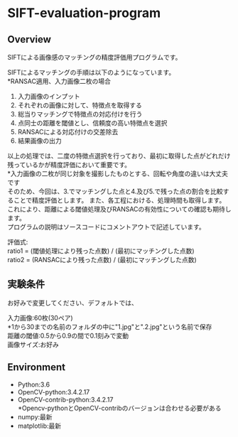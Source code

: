 # SIFT-evaluation-program

Overview
-

SIFTによる画像感のマッチングの精度評価用プログラムです。

SIFTによるマッチングの手順は以下のようになっています。  
*RANSAC適用、入力画像二枚の場合

1. 入力画像のインプット
1. それぞれの画像に対して、特徴点を取得する
1. 総当りマッチングで特徴点の対応付けを行う
1. 点同士の距離を閾値とし、信頼度の高い特徴点を選択
1. RANSACによる対応付けの交差除去
1. 結果画像の出力

以上の処理では、二度の特徴点選択を行っており、最初に取得した点がどれだけ残っているかが精度評価において重要です。  
*入力画像の二枚が同じ対象を撮影したものとする、回転や角度の違いは大丈夫です
<br>
そのため、今回は、3.でマッチングした点と4.及び5.で残った点の割合を比較することで精度評価とします。
また、各工程における、処理時間も取得します。<br>
これにより、距離による閾値処理及びRANSACの有効性についての確認も期待します。<br>
プログラムの説明はソースコードにコメントアウトで記述しています。

評価式:  
ratio1 = (閾値処理により残った点数) / (最初にマッチングした点数)  
ratio2 = (RANSACにより残った点数) / (最初にマッチングした点数)  

実験条件
-

お好みで変更してください、デフォルトでは、 

入力画像:60枚(30ペア)  
*1から30までの名前のフォルダの中に"1.jpg"と".2.jpg"という名前で保存  
距離の閾値:0.5から0.9の間で0.1刻みで変動  
画像サイズ:お好み

Environment
-

- Python:3.6  
- OpenCV-python:3.4.2.17  
- OpenCV-contrib-python:3.4.2.17  
*Opencv-pythonとOpenCV-contribのバージョンは合わせる必要がある  
- numpy:最新  
- matplotlib:最新  

